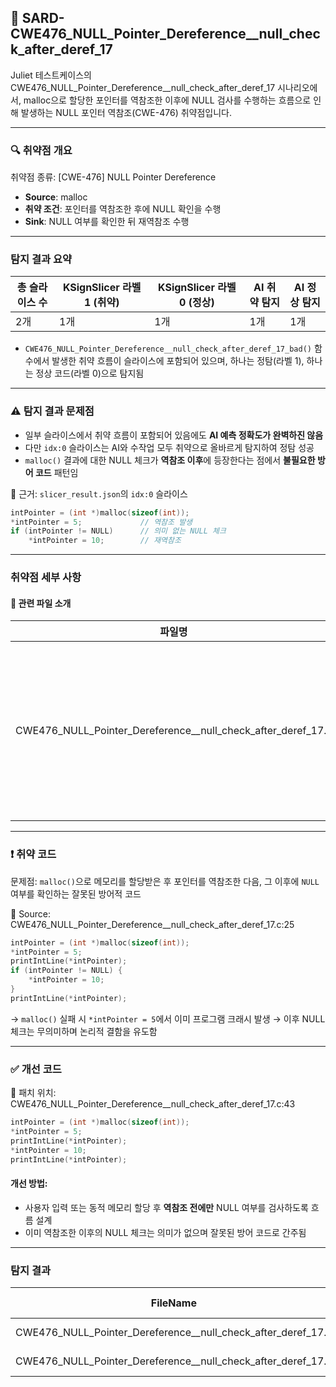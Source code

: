 ## 📁 SARD-CWE476\_NULL\_Pointer\_Dereference\_\_null\_check\_after\_deref\_17

Juliet 테스트케이스의 CWE476\_NULL\_Pointer\_Dereference\_\_null\_check\_after\_deref\_17 시나리오에서, malloc으로 할당한 포인터를 역참조한 이후에 NULL 검사를 수행하는 흐름으로 인해 발생하는 NULL 포인터 역참조(CWE-476) 취약점입니다.

---

### 🔍 취약점 개요

취약점 종류: \[CWE-476] NULL Pointer Dereference

* **Source**: malloc
* **취약 조건**: 포인터를 역참조한 후에 NULL 확인을 수행
* **Sink**: NULL 여부를 확인한 뒤 재역참조 수행

---

### 탐지 결과 요약

| 총 슬라이스 수 | KSignSlicer 라벨 1 (취약) | KSignSlicer 라벨 0 (정상) | AI 취약 탐지 | AI 정상 탐지 |
| -------- | --------------------- | --------------------- | -------- | -------- |
| 2개       | 1개                    | 1개                    | 1개       | 1개       |

* `CWE476_NULL_Pointer_Dereference__null_check_after_deref_17_bad()` 함수에서 발생한 취약 흐름이 슬라이스에 포함되어 있으며, 하나는 정탐(라벨 1), 하나는 정상 코드(라벨 0)으로 탐지됨

---

### ⚠️ 탐지 결과 문제점

* 일부 슬라이스에서 취약 흐름이 포함되어 있음에도 **AI 예측 정확도가 완벽하진 않음**
* 다만 `idx:0` 슬라이스는 AI와 수작업 모두 취약으로 올바르게 탐지하여 정탐 성공
* `malloc()` 결과에 대한 NULL 체크가 **역참조 이후**에 등장한다는 점에서 **불필요한 방어 코드** 패턴임

📄 근거: `slicer_result.json`의 `idx:0` 슬라이스

```c
intPointer = (int *)malloc(sizeof(int));
*intPointer = 5;             // 역참조 발생
if (intPointer != NULL)      // 의미 없는 NULL 체크
    *intPointer = 10;        // 재역참조
```

---

### 취약점 세부 사항

#### 📁 관련 파일 소개

| 파일명                                                                   | 설명                                                  |
| --------------------------------------------------------------------- | --------------------------------------------------- |
| CWE476\_NULL\_Pointer\_Dereference\_\_null\_check\_after\_deref\_17.c | malloc 결과 포인터를 역참조한 뒤에 NULL 체크를 수행하는 취약 흐름을 포함하고 있음 |

---

### ❗️ 취약 코드

문제점: `malloc()`으로 메모리를 할당받은 후 포인터를 역참조한 다음, 그 이후에 `NULL` 여부를 확인하는 잘못된 방어적 코드

📄 Source: CWE476\_NULL\_Pointer\_Dereference\_\_null\_check\_after\_deref\_17.c:25

```c
intPointer = (int *)malloc(sizeof(int));
*intPointer = 5;
printIntLine(*intPointer);
if (intPointer != NULL) {
    *intPointer = 10;
}
printIntLine(*intPointer);
```

→ `malloc()` 실패 시 `*intPointer = 5`에서 이미 프로그램 크래시 발생
→ 이후 NULL 체크는 무의미하며 논리적 결함을 유도함

---

### ✅ 개선 코드



📍 패치 위치: CWE476\_NULL\_Pointer\_Dereference\_\_null\_check\_after\_deref\_17.c:43

```c
intPointer = (int *)malloc(sizeof(int));
*intPointer = 5;
printIntLine(*intPointer);
*intPointer = 10;
printIntLine(*intPointer);
```

#### 개선 방법:

* 사용자 입력 또는 동적 메모리 할당 후 **역참조 전에만** NULL 여부를 검사하도록 흐름 설계
* 이미 역참조한 이후의 NULL 체크는 의미가 없으며 잘못된 방어 코드로 간주됨

---

### 탐지 결과

| FileName                                                              | Caller                                                                   | Source | Sink  | idx | CWE-ID  | category       | criterion | line | label | token\_length | predict |
| --------------------------------------------------------------------- | ------------------------------------------------------------------------ | ------ | ----- | --- | ------- | -------------- | --------- | ---- | ----- | ------------- | ------- |
| CWE476\_NULL\_Pointer\_Dereference\_\_null\_check\_after\_deref\_17.c | CWE476\_NULL\_Pointer\_Dereference\_\_null\_check\_after\_deref\_17\_bad | False  | False | 0   | CWE-476 | CallExpression | malloc    | 25   | 1     | N/A           | 1       |
| CWE476\_NULL\_Pointer\_Dereference\_\_null\_check\_after\_deref\_17.c | good1                                                                    | False  | False | 1   | CWE-476 | CallExpression | malloc    | 43   | 0     | N/A           | 0       |


